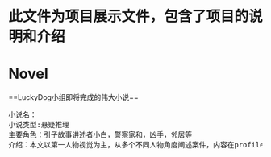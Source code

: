 # 此文件为项目展示文件，包含了项目的说明和介绍
# Novel
==LuckyDog小组即将完成的伟大小说==
<pre>
小说名：
小说类型:悬疑推理
主要角色：引子故事讲述者小白，警察家和，凶手，邻居等
介绍：本文以第一人物视觉为主，从多个不同人物角度阐述案件，内容在profile开头的文件中
<pre>

